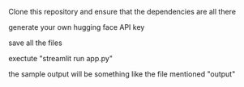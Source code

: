 Clone this repository and ensure that the dependencies are all there

generate your own hugging face API key 

save all the files 

exectute "streamlit run app.py"

the sample output will be something like the file mentioned "output"
